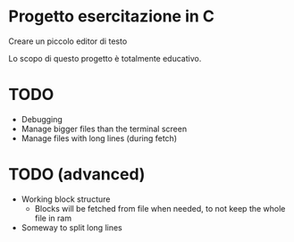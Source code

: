 # Progetto esercitazione in C

Creare un piccolo editor di testo

Lo scopo di questo progetto è totalmente educativo.

# TODO

 * Debugging
 * Manage bigger files than the terminal screen
 * Manage files with long lines (during fetch)

# TODO (advanced)
 * Working block structure
   + Blocks will be fetched from file when needed, to not keep the whole file in ram
 * Someway to split long lines
